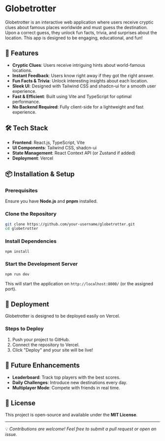 # Globetrotter

Globetrotter is an interactive web application where users receive cryptic clues about famous places worldwide and must guess the destination. Upon a correct guess, they unlock fun facts, trivia, and surprises about the location. This app is designed to be engaging, educational, and fun!

## 🚀 Features

- **Cryptic Clues**: Users receive intriguing hints about world-famous locations.
- **Instant Feedback**: Users know right away if they got the right answer.
- **Fun Facts & Trivia**: Unlock interesting insights about each location.
- **Sleek UI**: Designed with Tailwind CSS and shadcn-ui for a smooth user experience.
- **Fast & Efficient**: Built using Vite and TypeScript for optimal performance.
- **No Backend Required**: Fully client-side for a lightweight and fast experience.

## 🛠️ Tech Stack

- **Frontend**: React.js, TypeScript, Vite
- **UI Components**: Tailwind CSS, shadcn-ui
- **State Management**: React Context API (or Zustand if added)
- **Deployment**: Vercel

## 📦 Installation & Setup

### Prerequisites

Ensure you have **Node.js** and **pnpm** installed.

### Clone the Repository

```sh
git clone https://github.com/your-username/globetrotter.git
cd globetrotter
```

### Install Dependencies

```sh
npm install
```

### Start the Development Server

```sh
npm run dev
```

This will start the application on `http://localhost:8000/` (or the assigned port).

## 🚀 Deployment

Globetrotter is designed to be deployed easily on Vercel.

### Steps to Deploy

1. Push your project to GitHub.
2. Connect the repository to Vercel.
3. Click "Deploy" and your site will be live!

## 🎯 Future Enhancements

- **Leaderboard**: Track top players with the best scores.
- **Daily Challenges**: Introduce new destinations every day.
- **Multiplayer Mode**: Compete with friends in real time.

## 📜 License

This project is open-source and available under the **MIT License**.

---

💡 *Contributions are welcome! Feel free to submit a pull request or open an issue.*

